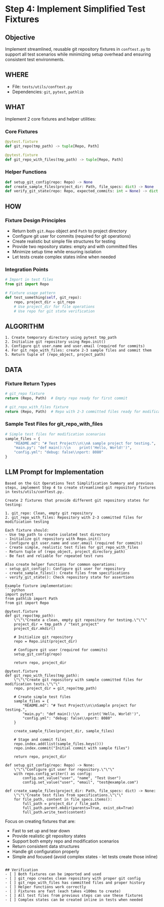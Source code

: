 # Step 4: Implement Simplified Test Fixtures

## Objective
Implement streamlined, reusable git repository fixtures in `conftest.py` to support all test scenarios while minimizing setup overhead and ensuring consistent test environments.

## WHERE
- File: `tests/utils/conftest.py`
- Dependencies: `git`, `pytest`, `pathlib`

## WHAT
Implement 2 core fixtures and helper utilities:

### Core Fixtures
```python
@pytest.fixture
def git_repo(tmp_path) -> tuple[Repo, Path]

@pytest.fixture  
def git_repo_with_files(tmp_path) -> tuple[Repo, Path]
```

### Helper Functions
```python
def setup_git_config(repo: Repo) -> None  
def create_sample_files(project_dir: Path, file_specs: dict) -> None
def verify_git_state(repo: Repo, expected_commits: int = None) -> dict
```

## HOW
### Fixture Design Principles
- Return both `git.Repo` object and `Path` to project directory
- Configure git user for commits (required for git operations)
- Create realistic but simple file structures for testing
- Provide two repository states: empty and with committed files
- Minimize setup time while ensuring isolation
- Let tests create complex states inline when needed

### Integration Points
```python
# Import in test files
from git import Repo

# Fixture usage pattern
def test_something(self, git_repo):
    repo, project_dir = git_repo
    # Use project_dir for file operations
    # Use repo for git state verification
```

## ALGORITHM
```
1. Create temporary directory using pytest tmp_path
2. Initialize git repository using Repo.init()
3. Configure git user.name and user.email (required for commits)
4. For git_repo_with_files: create 2-3 sample files and commit them
5. Return tuple of (repo_object, project_path)
```

## DATA
### Fixture Return Types
```python
# git_repo fixture
return (Repo, Path)  # Empty repo ready for first commit

# git_repo_with_files fixture  
return (Repo, Path)  # Repo with 2-3 committed files ready for modification
```

### Sample Test Files for git_repo_with_files
```python
# Simple test files for modification scenarios
sample_files = {
    "README.md": "# Test Project\\n\\nA sample project for testing.",
    "main.py": "def main():\\n    print('Hello, World!')",
    "config.yml": "debug: false\\nport: 8080"
}
```

## LLM Prompt for Implementation
```
Based on the Git Operations Test Simplification Summary and previous steps, implement Step 4 to create streamlined git repository fixtures in tests/utils/conftest.py.

Create 2 fixtures that provide different git repository states for testing:

1. git_repo: Clean, empty git repository
2. git_repo_with_files: Repository with 2-3 committed files for modification testing

Each fixture should:
- Use tmp_path to create isolated test directory
- Initialize git repository with Repo.init()
- Configure git user.name and user.email (required for commits)
- Create simple, realistic test files for git_repo_with_files
- Return tuple of (repo_object, project_directory_path)
- Be fast and reliable for repeated test runs

Also create helper functions for common operations:
- setup_git_config(): Configure git user for repository
- create_sample_files(): Create files from specifications
- verify_git_state(): Check repository state for assertions

Example fixture implementation:
```python
import pytest
from pathlib import Path
from git import Repo

@pytest.fixture
def git_repo(tmp_path):
    \"\"\"Create a clean, empty git repository for testing.\"\"\"
    project_dir = tmp_path / "test_project"
    project_dir.mkdir()
    
    # Initialize git repository
    repo = Repo.init(project_dir)
    
    # Configure git user (required for commits)
    setup_git_config(repo)
    
    return repo, project_dir

@pytest.fixture
def git_repo_with_files(tmp_path):
    \"\"\"Create git repository with sample committed files for modification tests.\"\"\"
    repo, project_dir = git_repo(tmp_path)
    
    # Create simple test files
    sample_files = {
        "README.md": "# Test Project\\n\\nSample project for testing.",
        "main.py": "def main():\\n    print('Hello, World!')",
        "config.yml": "debug: false\\nport: 8080"
    }
    
    create_sample_files(project_dir, sample_files)
    
    # Stage and commit files
    repo.index.add(list(sample_files.keys()))
    repo.index.commit("Initial commit with sample files")
    
    return repo, project_dir

def setup_git_config(repo: Repo) -> None:
    \"\"\"Configure git user for repository.\"\"\"
    with repo.config_writer() as config:
        config.set_value("user", "name", "Test User")
        config.set_value("user", "email", "test@example.com")

def create_sample_files(project_dir: Path, file_specs: dict) -> None:
    \"\"\"Create test files from specifications.\"\"\"
    for file_path, content in file_specs.items():
        full_path = project_dir / file_path
        full_path.parent.mkdir(parents=True, exist_ok=True)
        full_path.write_text(content)
```

Focus on creating fixtures that are:
- Fast to set up and tear down
- Provide realistic git repository states
- Support both empty repo and modification scenarios
- Return consistent data structures
- Handle git configuration properly
- Simple and focused (avoid complex states - let tests create those inline)
```

## Verification
- [ ] Both fixtures can be imported and used
- [ ] git_repo creates clean repository with proper git config
- [ ] git_repo_with_files has committed files and proper history
- [ ] Helper functions work correctly
- [ ] Fixtures are fast (each takes <100ms to create)
- [ ] All test files from previous steps can use these fixtures
- [ ] Complex states can be created inline in tests when needed
